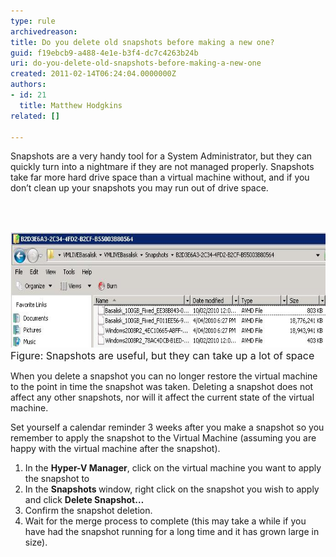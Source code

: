 ```yaml
---
type: rule
archivedreason: 
title: Do you delete old snapshots before making a new one?
guid: f19ebcb9-a488-4e1e-b3f4-dc7c4263b24b
uri: do-you-delete-old-snapshots-before-making-a-new-one
created: 2011-02-14T06:24:04.0000000Z
authors:
- id: 21
  title: Matthew Hodgkins
related: []

---
```



Snapshots are a very handy tool for a System Administrator, but they can quickly turn into a nightmare if they are not managed properly. Snapshots take far more hard drive space than a virtual machine without, and if you don’t clean up your snapshots you may run out of drive space. 

<br><excerpt class='endintro'></excerpt><br>

  <img width="631" height="185" alt="Snapshots are useful, but they can take up a lot of space" src="snapshot-avhds.jpg" /> <br>
<font class="ms-rteCustom-FigureNormal" size="+0">Figure: Snapshots are useful, but they can take up a lot of space</font>
<p>When you delete a snapshot you can no longer restore the virtual machine to the point in time the snapshot was taken. Deleting a snapshot does not affect any other snapshots, nor will it affect the current state of the virtual machine.</p>
<p>Set yourself a calendar reminder 3 weeks after you make a snapshot so you remember to apply the snapshot to the Virtual Machine (assuming you are happy with the virtual machine after the snapshot).</p>
<ol>
    <li>In the <strong>Hyper-V Manager</strong>, click on the virtual machine you want to apply the snapshot to </li>
    <li>In the <strong>Snapshots </strong>window, right click on the snapshot you wish to apply and click <strong>Delete Snapshot…</strong> </li>
    <li>Confirm the snapshot deletion. </li>
    <li>Wait for the merge process to complete (this may take a while if you have had the snapshot running for a long time and it has grown large in size). </li>
</ol>



